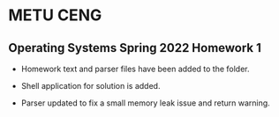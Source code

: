 # METU CENG 
## Operating Systems Spring 2022 Homework 1

- Homework text and parser files have been added to the folder.

- Shell application for solution is added.

- Parser updated to fix a small memory leak issue and return warning.
